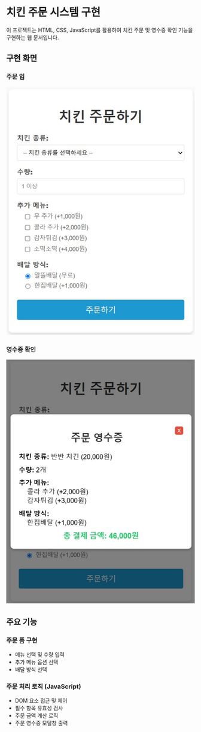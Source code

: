 # 치킨 주문 시스템 구현
이 프로젝트는 HTML, CSS, JavaScript를 활용하여 치킨 주문 및 영수증 확인 기능을 구현하는 웹 문서입니다.

## 구현 화면
### 주문 입
![chicken_order_form](/images/chicken_order_form.jpg)

### 영수증 확인
![chicken_order_result](/images/chicken_order_form_result.jpg)

## 주요 기능
### 주문 폼 구현
- 메뉴 선택 및 수량 입력
- 추가 메뉴 옵션 선택
- 배달 방식 선택

### 주문 처리 로직 (JavaScript)
- DOM 요소 접근 및 제어
- 필수 항목 유효성 검사
- 주문 금액 계산 로직
- 주문 영수증 모달창 출력  
